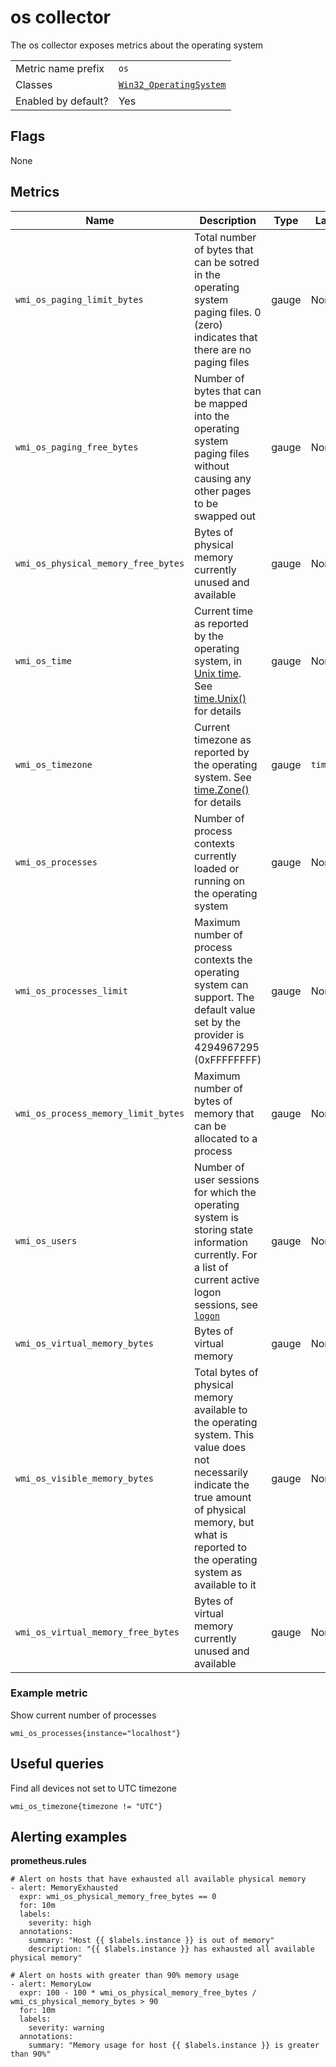 # os collector

The os collector exposes metrics about the operating system

|||
-|-
Metric name prefix  | `os`
Classes             | [`Win32_OperatingSystem`](https://msdn.microsoft.com/en-us/library/aa394239)
Enabled by default? | Yes

## Flags

None

## Metrics

Name | Description | Type | Labels
-----|-------------|------|-------
`wmi_os_paging_limit_bytes` | Total number of bytes that can be sotred in the operating system paging files. 0 (zero) indicates that there are no paging files | gauge | None
`wmi_os_paging_free_bytes` | Number of bytes that can be mapped into the operating system paging files without causing any other pages to be swapped out | gauge | None
`wmi_os_physical_memory_free_bytes` | Bytes of physical memory currently unused and available | gauge | None
`wmi_os_time` | Current time as reported by the operating system, in [Unix time](https://en.wikipedia.org/wiki/Unix_time). See [time.Unix()](https://golang.org/pkg/time/#Unix) for details | gauge | None
`wmi_os_timezone` | Current timezone as reported by the operating system. See [time.Zone()](https://golang.org/pkg/time/#Time.Zone) for details | gauge | `timezone`
`wmi_os_processes` | Number of process contexts currently loaded or running on the operating system | gauge | None
`wmi_os_processes_limit` | Maximum number of process contexts the operating system can support. The default value set by the provider is 4294967295 (0xFFFFFFFF) | gauge | None
`wmi_os_process_memory_limit_bytes` | Maximum number of bytes of memory that can be allocated to a process | gauge | None
`wmi_os_users` | Number of user sessions for which the operating system is storing state information currently. For a list of current active logon sessions, see [`logon`](collector.logon.md) | gauge | None
`wmi_os_virtual_memory_bytes` | Bytes of virtual memory | gauge | None
`wmi_os_visible_memory_bytes` | Total bytes of physical memory available to the operating system. This value does not necessarily indicate the true amount of physical memory, but what is reported to the operating system as available to it | gauge | None
`wmi_os_virtual_memory_free_bytes` | Bytes of virtual memory currently unused and available | gauge | None

### Example metric
Show current number of processes
```
wmi_os_processes{instance="localhost"}
```

## Useful queries
Find all devices not set to UTC timezone
```
wmi_os_timezone{timezone != "UTC"}
```

## Alerting examples
**prometheus.rules**
```
# Alert on hosts that have exhausted all available physical memory
- alert: MemoryExhausted
  expr: wmi_os_physical_memory_free_bytes == 0
  for: 10m
  labels:
    severity: high
  annotations:
    summary: "Host {{ $labels.instance }} is out of memory"
    description: "{{ $labels.instance }} has exhausted all available physical memory"

# Alert on hosts with greater than 90% memory usage
- alert: MemoryLow
  expr: 100 - 100 * wmi_os_physical_memory_free_bytes / wmi_cs_physical_memory_bytes > 90
  for: 10m
  labels:
    severity: warning
  annotations:
    summary: "Memory usage for host {{ $labels.instance }} is greater than 90%"
```
